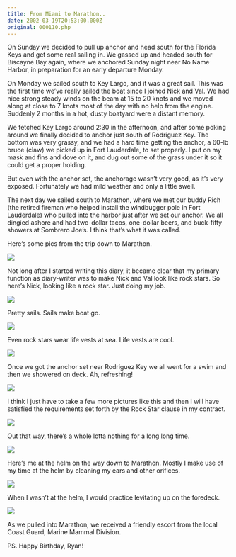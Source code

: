 ```yaml
---
title: From Miami to Marathon..
date: 2002-03-19T20:53:00.000Z
original: 000110.php
---
```


On Sunday we decided to pull up anchor and head south for the Florida Keys and get some real sailing in. We gassed up and headed south for Biscayne Bay again, where we anchored Sunday night near No Name Harbor, in preparation for an early departure Monday.

On Monday we sailed south to Key Largo, and it was a great sail. This was the first time we’ve really sailed the boat since I joined Nick and Val. We had nice strong steady winds on the beam at 15 to 20 knots and we moved along at close to 7 knots most of the day with no help from the engine. Suddenly 2 months in a hot, dusty boatyard were a distant memory.

We fetched Key Largo around 2:30 in the afternoon, and after some poking around we finally decided to anchor just south of Rodriguez Key. The bottom was very grassy, and we had a hard time getting the anchor, a 60-lb bruce (claw) we picked up in Fort Lauderdale, to set properly. I put on my mask and fins and dove on it, and dug out some of the grass under it so it could get a proper holding.

But even with the anchor set, the anchorage wasn’t very good, as it’s very exposed. Fortunately we had mild weather and only a little swell.

The next day we sailed south to Marathon, where we met our buddy Rich (the retired fireman who helped install the windbugger pole in Fort Lauderdale) who pulled into the harbor just after we set our anchor. We all dingied ashore and had two-dollar tacos, one-dollar beers, and buck-fifty showers at Sombrero Joe’s. I think that’s what it was called.

Here’s some pics from the trip down to Marathon.

<p class="polaroid" style="--deg: -2deg"><img src="./nick-helm-valsfeet.jpg" /></p>

Not long after I started writing this diary, it became clear that my primary function as diary-writer was to make Nick and Val look like rock stars. So here’s Nick, looking like a rock star. Just doing my job.

<p class="polaroid" style="--deg: -2deg"><img src="./pretty-sails.jpg" /></p>

Pretty sails. Sails make boat go.

<p class="polaroid" style="--deg: -2deg"><img src="./nick-helm-val-stern.jpg" /></p>

Even rock stars wear life vests at sea. Life vests are cool.

<p class="polaroid" style="--deg: -2deg"><img src="./nick-val-shower.jpg" /></p>

Once we got the anchor set near Rodriguez Key we all went for a swim and then we showered on deck. Ah, refreshing!

<p class="polaroid" style="--deg: -2deg"><img src="./nick-helm.jpg" /></p>

I think I just have to take a few more pictures like this and then I will have satisfied the requirements set forth by the Rock Star clause in my contract.

<p class="polaroid" style="--deg: -2deg"><img src="./winch-water.jpg" /></p>

Out that way, there’s a whole lotta nothing for a long long time.

<p class="polaroid" style="--deg: -2deg"><img src="./pascal-helm.jpg" /></p>

Here’s me at the helm on the way down to Marathon. Mostly I make use of my time at the helm by cleaning my ears and other orifices.

<p class="polaroid" style="--deg: -2deg"><img src="./willow-feet.jpg" /></p>

When I wasn’t at the helm, I would practice levitating up on the foredeck.

<p class="polaroid" style="--deg: -2deg"><img src="./escort.jpg" /></p>

As we pulled into Marathon, we received a friendly escort from the local Coast Guard, Marine Mammal Division.

PS. Happy Birthday, Ryan!
